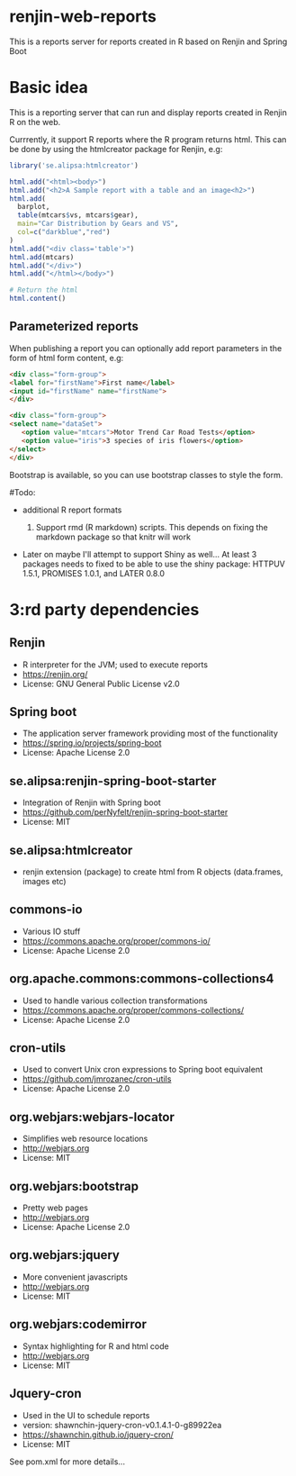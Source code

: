 # renjin-web-reports
This is a reports server for reports created in R based on Renjin and Spring Boot

# Basic idea
This is a reporting server that can run and display reports created in Renjin R on the web.

Currrently, it support R reports where the R program returns html. 
This can be done by using the htmlcreator package for Renjin, e.g:
```r
library('se.alipsa:htmlcreator')

html.add("<html><body>")
html.add("<h2>A Sample report with a table and an image<h2>")
html.add(
  barplot,
  table(mtcars$vs, mtcars$gear),
  main="Car Distribution by Gears and VS",
  col=c("darkblue","red")
)
html.add("<div class='table'>")
html.add(mtcars)
html.add("</div>")
html.add("</html></body>")

# Return the html
html.content()
```

## Parameterized reports
When publishing a report you can optionally add report parameters in the form of
html form content, e.g:
```html
<div class="form-group">
<label for="firstName">First name</label>
<input id="firstName" name="firstName">
</div>

<div class="form-group">
<select name="dataSet">
   <option value="mtcars">Motor Trend Car Road Tests</option>
   <option value="iris">3 species of iris flowers</option>
</select>
</div>
```
Bootstrap is available, so you can use bootstrap classes to style the form.



#Todo: 

- additional R report formats
    1. Support rmd (R markdown) scripts. This depends on fixing the markdown package so that knitr will work


- Later on maybe I'll attempt to support Shiny as well...
At least 3 packages needs to fixed to be able to use the shiny package:
HTTPUV 1.5.1, PROMISES 1.0.1, and LATER 0.8.0

# 3:rd party dependencies

## Renjin
- R interpreter for the JVM; used to execute reports
- https://renjin.org/
- License: GNU General Public License v2.0

## Spring boot
- The application server framework providing most of the functionality
- https://spring.io/projects/spring-boot
- License: Apache License 2.0

## se.alipsa:renjin-spring-boot-starter
- Integration of Renjin with Spring boot
- https://github.com/perNyfelt/renjin-spring-boot-starter
- License: MIT

## se.alipsa:htmlcreator
- renjin extension (package) to create html from R objects (data.frames, images etc)

## commons-io
- Various IO stuff
- https://commons.apache.org/proper/commons-io/
- License: Apache License 2.0

## org.apache.commons:commons-collections4
- Used to handle various collection transformations
- https://commons.apache.org/proper/commons-collections/
- License: Apache License 2.0

## cron-utils
- Used to convert Unix cron expressions to Spring boot equivalent
- https://github.com/jmrozanec/cron-utils
- License: Apache License 2.0

## org.webjars:webjars-locator
- Simplifies web resource locations
- http://webjars.org
- License: MIT

## org.webjars:bootstrap
- Pretty web pages
- http://webjars.org
- License: Apache License 2.0

## org.webjars:jquery
- More convenient javascripts
- http://webjars.org
- License: MIT

## org.webjars:codemirror
- Syntax highlighting for R and html code
- http://webjars.org
- License: MIT

## Jquery-cron
- Used in the UI to schedule reports
- version: shawnchin-jquery-cron-v0.1.4.1-0-g89922ea
- https://shawnchin.github.io/jquery-cron/
- License: MIT

See pom.xml for more details...


